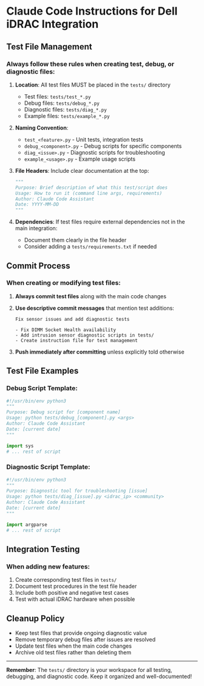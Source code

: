 # Claude Code Instructions for Dell iDRAC Integration

## Test File Management

### Always follow these rules when creating test, debug, or diagnostic files:

1. **Location**: All test files MUST be placed in the `tests/` directory
   - Test files: `tests/test_*.py`
   - Debug files: `tests/debug_*.py` 
   - Diagnostic files: `tests/diag_*.py`
   - Example files: `tests/example_*.py`

2. **Naming Convention**:
   - `test_<feature>.py` - Unit tests, integration tests
   - `debug_<component>.py` - Debug scripts for specific components
   - `diag_<issue>.py` - Diagnostic scripts for troubleshooting
   - `example_<usage>.py` - Example usage scripts

3. **File Headers**: Include clear documentation at the top:
   ```python
   """
   Purpose: Brief description of what this test/script does
   Usage: How to run it (command line args, requirements)
   Author: Claude Code Assistant
   Date: YYYY-MM-DD
   """
   ```

4. **Dependencies**: If test files require external dependencies not in the main integration:
   - Document them clearly in the file header
   - Consider adding a `tests/requirements.txt` if needed

## Commit Process

### When creating or modifying test files:

1. **Always commit test files** along with the main code changes
2. **Use descriptive commit messages** that mention test additions:
   ```
   Fix sensor issues and add diagnostic tests
   
   - Fix DIMM Socket Health availability 
   - Add intrusion sensor diagnostic scripts in tests/
   - Create instruction file for test management
   ```

3. **Push immediately after committing** unless explicitly told otherwise

## Test File Examples

### Debug Script Template:
```python
#!/usr/bin/env python3
"""
Purpose: Debug script for [component name]
Usage: python tests/debug_[component].py <args>
Author: Claude Code Assistant
Date: [current date]
"""

import sys
# ... rest of script
```

### Diagnostic Script Template:
```python
#!/usr/bin/env python3
"""
Purpose: Diagnostic tool for troubleshooting [issue]
Usage: python tests/diag_[issue].py <idrac_ip> <community>
Author: Claude Code Assistant
Date: [current date]
"""

import argparse
# ... rest of script
```

## Integration Testing

### When adding new features:
1. Create corresponding test files in `tests/`
2. Document test procedures in the test file header
3. Include both positive and negative test cases
4. Test with actual iDRAC hardware when possible

## Cleanup Policy

- Keep test files that provide ongoing diagnostic value
- Remove temporary debug files after issues are resolved
- Update test files when the main code changes
- Archive old test files rather than deleting them

---

**Remember**: The `tests/` directory is your workspace for all testing, debugging, and diagnostic code. Keep it organized and well-documented!